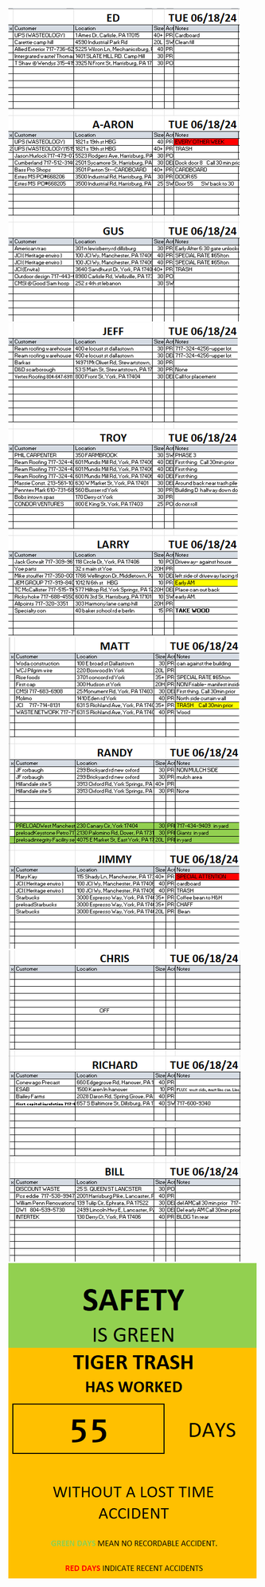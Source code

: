 <body><img src="./images/Screenshot 2024-06-17 164727.png" alt="Image"><img src="./images/Screenshot 2024-06-17 164759.png" alt="Image"><img src="./images/Screenshot 2024-06-17 164820.png" alt="Image"><img src="./images/Screenshot 2024-06-17 164838.png" alt="Image"><img src="./images/Screenshot 2024-06-17 164856.png" alt="Image"></body>